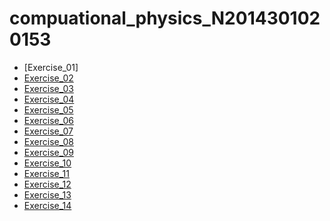 # compuational_physics_N2014301020153
* [Exercise_01]
* [Exercise_02](https://www.zybuluo.com/xunshuideyu/note/497144)
* [Exercise_03]()
* [Exercise_04]()
* [Exercise_05]()
* [Exercise_06]()
* [Exercise_07]()
* [Exercise_08]()
* [Exercise_09]()
* [Exercise_10]()
* [Exercise_11]()
* [Exercise_12]()
* [Exercise_13]()
* [Exercise_14]()
